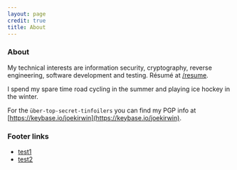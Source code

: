 ```yaml
---
layout: page
credit: true
title: About
---
```


### About

My technical interests are information security, cryptography, reverse engineering, software development and testing. Résumé at [/resume](/resume).

I spend my spare time road cycling in the summer and playing ice hockey in the winter.

For the `über-top-secret-tinfoilers` you can find my PGP info at [https://keybase.io/joekirwin](https://keybase.io/joekirwin).

### Footer links
- [test1](https://www.provos.org/p/what-is-edm/)
- [test2](https://www.provos.org/p/what-is-indie-music/)

